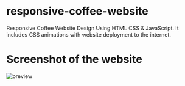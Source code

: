 # responsive-coffee-website
Responsive Coffee Website Design Using HTML CSS &amp; JavaScript. It includes CSS animations with website deployment to the internet. 

# Screenshot of the website 
![preview](https://user-images.githubusercontent.com/87197299/235238208-65eacc3f-27cc-4e3e-9b35-bb7d6aac2932.png)
